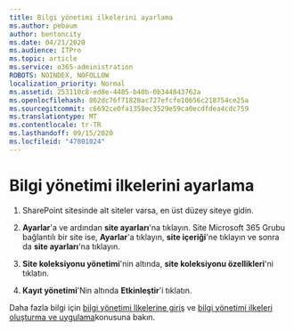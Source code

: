 ```yaml
---
title: Bilgi yönetimi ilkelerini ayarlama
ms.author: pebaum
author: bentoncity
ms.date: 04/21/2020
ms.audience: ITPro
ms.topic: article
ms.service: o365-administration
ROBOTS: NOINDEX, NOFOLLOW
localization_priority: Normal
ms.assetid: 253110c8-ed8e-4485-b40b-0b344843762a
ms.openlocfilehash: 862dc76f71828ac727efcfe10656c218754ce25a
ms.sourcegitcommit: c6692ce0fa1358ec3529e59ca0ecdfdea4cdc759
ms.translationtype: MT
ms.contentlocale: tr-TR
ms.lasthandoff: 09/15/2020
ms.locfileid: "47801024"
---
```

# <a name="set-up-information-management-policies"></a>Bilgi yönetimi ilkelerini ayarlama

1. SharePoint sitesinde alt siteler varsa, en üst düzey siteye gidin.
    
2. **Ayarlar**'a ve ardından **site ayarları**'na tıklayın. Site Microsoft 365 Grubu bağlantılı bir site ise, **Ayarlar**'a tıklayın, **site içeriği**'ne tıklayın ve sonra da **site ayarları**'na tıklayın.
    
3. **Site koleksiyonu yönetimi**'nin altında, **site koleksiyonu özellikleri**'ni tıklatın.
    
4. **Kayıt yönetimi**'Nin altında **Etkinleştir**'i tıklatın.
    
Daha fazla bilgi için [bilgi yönetimi Ilkelerine giriş](https://go.microsoft.com/fwlink/?linkid=404239) ve [bilgi yönetimi ilkeleri oluşturma ve uygulama](https://go.microsoft.com/fwlink/?linkid=2003916)konusuna bakın.
  

